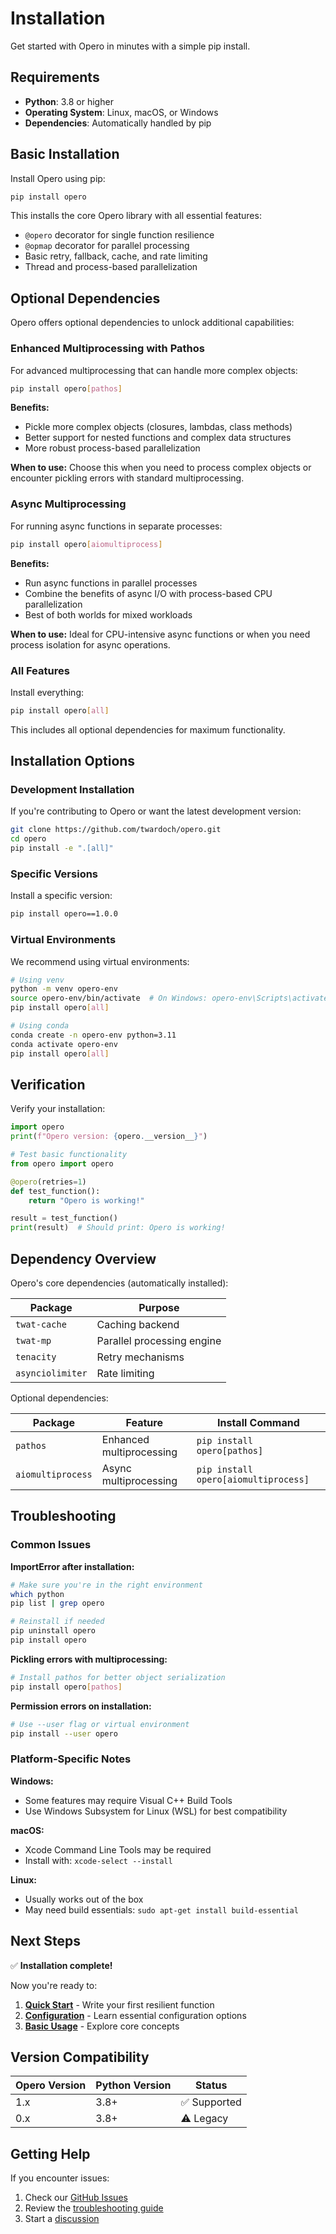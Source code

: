 # Installation

Get started with Opero in minutes with a simple pip install.

## Requirements

- **Python**: 3.8 or higher
- **Operating System**: Linux, macOS, or Windows  
- **Dependencies**: Automatically handled by pip

## Basic Installation

Install Opero using pip:

```bash
pip install opero
```

This installs the core Opero library with all essential features:

- `@opero` decorator for single function resilience
- `@opmap` decorator for parallel processing  
- Basic retry, fallback, cache, and rate limiting
- Thread and process-based parallelization

## Optional Dependencies

Opero offers optional dependencies to unlock additional capabilities:

### Enhanced Multiprocessing with Pathos

For advanced multiprocessing that can handle more complex objects:

```bash
pip install opero[pathos]
```

**Benefits:**
- Pickle more complex objects (closures, lambdas, class methods)
- Better support for nested functions and complex data structures
- More robust process-based parallelization

**When to use:** Choose this when you need to process complex objects or encounter pickling errors with standard multiprocessing.

### Async Multiprocessing

For running async functions in separate processes:

```bash
pip install opero[aiomultiprocess]
```

**Benefits:**
- Run async functions in parallel processes
- Combine the benefits of async I/O with process-based CPU parallelization
- Best of both worlds for mixed workloads

**When to use:** Ideal for CPU-intensive async functions or when you need process isolation for async operations.

### All Features

Install everything:

```bash
pip install opero[all]
```

This includes all optional dependencies for maximum functionality.

## Installation Options

### Development Installation

If you're contributing to Opero or want the latest development version:

```bash
git clone https://github.com/twardoch/opero.git
cd opero
pip install -e ".[all]"
```

### Specific Versions

Install a specific version:

```bash
pip install opero==1.0.0
```

### Virtual Environments

We recommend using virtual environments:

```bash
# Using venv
python -m venv opero-env
source opero-env/bin/activate  # On Windows: opero-env\Scripts\activate
pip install opero[all]

# Using conda
conda create -n opero-env python=3.11
conda activate opero-env
pip install opero[all]
```

## Verification

Verify your installation:

```python
import opero
print(f"Opero version: {opero.__version__}")

# Test basic functionality
from opero import opero

@opero(retries=1)
def test_function():
    return "Opero is working!"

result = test_function()
print(result)  # Should print: Opero is working!
```

## Dependency Overview

Opero's core dependencies (automatically installed):

| Package | Purpose | 
|---------|---------|
| `twat-cache` | Caching backend |
| `twat-mp` | Parallel processing engine |
| `tenacity` | Retry mechanisms |
| `asynciolimiter` | Rate limiting |

Optional dependencies:

| Package | Feature | Install Command |
|---------|---------|----------------|
| `pathos` | Enhanced multiprocessing | `pip install opero[pathos]` |
| `aiomultiprocess` | Async multiprocessing | `pip install opero[aiomultiprocess]` |

## Troubleshooting

### Common Issues

**ImportError after installation:**
```bash
# Make sure you're in the right environment
which python
pip list | grep opero

# Reinstall if needed
pip uninstall opero
pip install opero
```

**Pickling errors with multiprocessing:**
```bash
# Install pathos for better object serialization
pip install opero[pathos]
```

**Permission errors on installation:**
```bash
# Use --user flag or virtual environment
pip install --user opero
```

### Platform-Specific Notes

**Windows:**
- Some features may require Visual C++ Build Tools
- Use Windows Subsystem for Linux (WSL) for best compatibility

**macOS:**
- Xcode Command Line Tools may be required
- Install with: `xcode-select --install`

**Linux:**
- Usually works out of the box
- May need build essentials: `sudo apt-get install build-essential`

## Next Steps

✅ **Installation complete!** 

Now you're ready to:

1. **[Quick Start](quickstart.md)** - Write your first resilient function
2. **[Configuration](configuration.md)** - Learn essential configuration options  
3. **[Basic Usage](../guide/basic-usage.md)** - Explore core concepts

## Version Compatibility

| Opero Version | Python Version | Status |
|---------------|----------------|---------|
| 1.x | 3.8+ | ✅ Supported |
| 0.x | 3.8+ | ⚠️ Legacy |

## Getting Help

If you encounter issues:

1. Check our [GitHub Issues](https://github.com/twardoch/opero/issues)
2. Review the [troubleshooting guide](../api/utils.md#troubleshooting)
3. Start a [discussion](https://github.com/twardoch/opero/discussions)